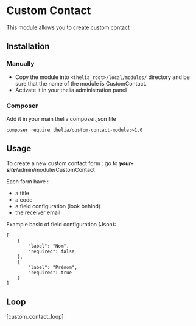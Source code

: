 # Custom Contact

This module allows you to create custom contact

## Installation

### Manually

* Copy the module into ```<thelia_root>/local/modules/``` directory and be sure that the name of the module is CustomContact.
* Activate it in your thelia administration panel

### Composer

Add it in your main thelia composer.json file

```
composer require thelia/custom-contact-module:~1.0
```

## Usage

To create a new custom contact form : 
go to ***your-site***/admin/module/CustomContact

Each form have : 
* a title
* a code
* a field configuration (look behind)
* the receiver email

Example basic of field configuration (Json):

```
[
    {
        "label": "Nom",
        "required": false
    },
    {
        "label": "Prénom",
        "required": true
    }
]
```

## Loop

[custom_contact_loop]